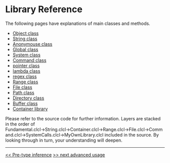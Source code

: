 # Library Reference

The following pages have explanations of main classes and methods.

* [Object class](object-en)
* [String class](string-en)
* [Anonymouse class](anonymous-en)
* [Global class](global-en)
* [System class](system-en)
* [Command class](command-en)
* [pointer class](pointer-en)
* [lambda class](lambda-en)
* [regex class](regex-en)
* [Range class](Range-en)
* [File class](file-en)
* [Path class](path-en)
* [Directory class](directory-en)
* [Buffer class](buffer-en)
* [Container library](collection-en)

Please refer to the source code for further information.
Layers are stacked in the order of Fundamental.clcl→String.clcl→Container.clcl→Range.clcl→File.clcl→Command.clcl→SystemCalls.clcl→MyOwnLibrary.clcl included in the source. By looking through in turn, your understanding will deepen.

----

[<< Pre-type inference](typing-en) [>> next advanced usage](usage2-en)
